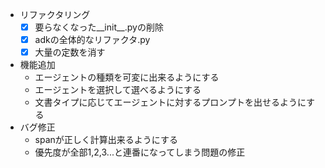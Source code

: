 - リファクタリング
    - [x] 要らなくなった__init__.pyの削除
    - [x] adkの全体的なリファクタ.py
    - [x] 大量の定数を消す
- 機能追加
    - エージェントの種類を可変に出来るようにする
    - エージェントを選択して選べるようにする
    - 文書タイプに応じてエージェントに対するプロンプトを出せるようにする
- バグ修正
  - spanが正しく計算出来るようにする
  - 優先度が全部1,2,3...と連番になってしまう問題の修正
